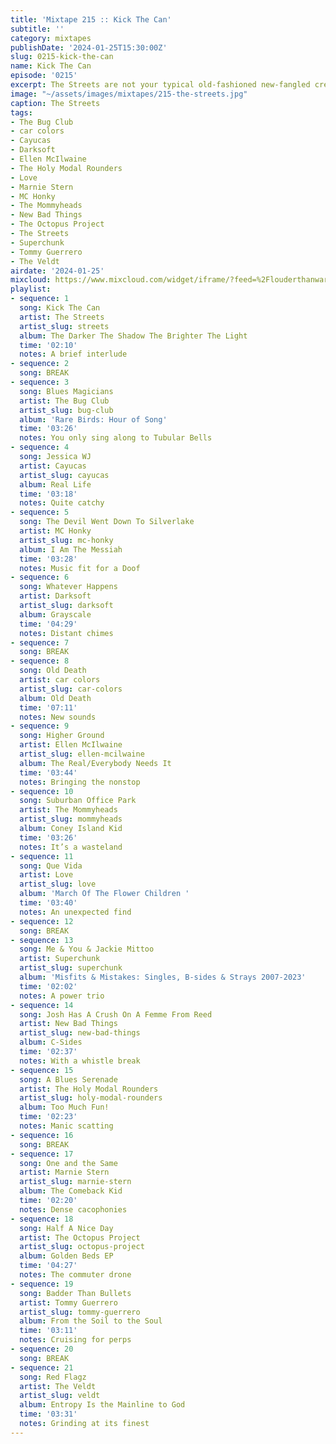 ```yaml
---
title: 'Mixtape 215 :: Kick The Can'
subtitle: ''
category: mixtapes
publishDate: '2024-01-25T15:30:00Z'
slug: 0215-kick-the-can
name: Kick The Can
episode: '0215'
excerpt: The Streets are not your typical old-fashioned new-fangled crew.
image: "~/assets/images/mixtapes/215-the-streets.jpg"
caption: The Streets
tags:
- The Bug Club
- car colors
- Cayucas
- Darksoft
- Ellen McIlwaine
- The Holy Modal Rounders
- Love
- Marnie Stern
- MC Honky
- The Mommyheads
- New Bad Things
- The Octopus Project
- The Streets
- Superchunk
- Tommy Guerrero
- The Veldt
airdate: '2024-01-25'
mixcloud: https://www.mixcloud.com/widget/iframe/?feed=%2Flouderthanwar%2Fthe-mixtape-215-kick-the-can-2024-01-25%2F&hide_artwork=1&hide_cover=1
playlist:
- sequence: 1
  song: Kick The Can
  artist: The Streets
  artist_slug: streets
  album: The Darker The Shadow The Brighter The Light
  time: '02:10'
  notes: A brief interlude
- sequence: 2
  song: BREAK
- sequence: 3
  song: Blues Magicians
  artist: The Bug Club
  artist_slug: bug-club
  album: 'Rare Birds: Hour of Song'
  time: '03:26'
  notes: You only sing along to Tubular Bells
- sequence: 4
  song: Jessica WJ
  artist: Cayucas
  artist_slug: cayucas
  album: Real Life
  time: '03:18'
  notes: Quite catchy
- sequence: 5
  song: The Devil Went Down To Silverlake
  artist: MC Honky
  artist_slug: mc-honky
  album: I Am The Messiah
  time: '03:28'
  notes: Music fit for a Doof
- sequence: 6
  song: Whatever Happens
  artist: Darksoft
  artist_slug: darksoft
  album: Grayscale
  time: '04:29'
  notes: Distant chimes
- sequence: 7
  song: BREAK
- sequence: 8
  song: Old Death
  artist: car colors
  artist_slug: car-colors
  album: Old Death
  time: '07:11'
  notes: New sounds
- sequence: 9
  song: Higher Ground
  artist: Ellen McIlwaine
  artist_slug: ellen-mcilwaine
  album: The Real/Everybody Needs It
  time: '03:44'
  notes: Bringing the nonstop
- sequence: 10
  song: Suburban Office Park
  artist: The Mommyheads
  artist_slug: mommyheads
  album: Coney Island Kid
  time: '03:26'
  notes: It’s a wasteland
- sequence: 11
  song: Que Vida
  artist: Love
  artist_slug: love
  album: 'March Of The Flower Children '
  time: '03:40'
  notes: An unexpected find
- sequence: 12
  song: BREAK
- sequence: 13
  song: Me & You & Jackie Mittoo
  artist: Superchunk
  artist_slug: superchunk
  album: 'Misfits & Mistakes: Singles, B-sides & Strays 2007-2023'
  time: '02:02'
  notes: A power trio
- sequence: 14
  song: Josh Has A Crush On A Femme From Reed
  artist: New Bad Things
  artist_slug: new-bad-things
  album: C-Sides
  time: '02:37'
  notes: With a whistle break
- sequence: 15
  song: A Blues Serenade
  artist: The Holy Modal Rounders
  artist_slug: holy-modal-rounders
  album: Too Much Fun!
  time: '02:23'
  notes: Manic scatting
- sequence: 16
  song: BREAK
- sequence: 17
  song: One and the Same
  artist: Marnie Stern
  artist_slug: marnie-stern
  album: The Comeback Kid
  time: '02:20'
  notes: Dense cacophonies
- sequence: 18
  song: Half A Nice Day
  artist: The Octopus Project
  artist_slug: octopus-project
  album: Golden Beds EP
  time: '04:27'
  notes: The commuter drone
- sequence: 19
  song: Badder Than Bullets
  artist: Tommy Guerrero
  artist_slug: tommy-guerrero
  album: From the Soil to the Soul
  time: '03:11'
  notes: Cruising for perps
- sequence: 20
  song: BREAK
- sequence: 21
  song: Red Flagz
  artist: The Veldt
  artist_slug: veldt
  album: Entropy Is the Mainline to God
  time: '03:31'
  notes: Grinding at its finest
---
```


